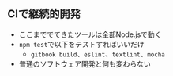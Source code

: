 ## CIで継続的開発

-   ここまででてきたツールは全部Node.jsで動く
-   `npm test`で以下をテストすればいいだけ
    -   `gitbook build`、`eslint`、`textlint`、`mocha`
-   普通のソフトウェア開発と何も変わらない
